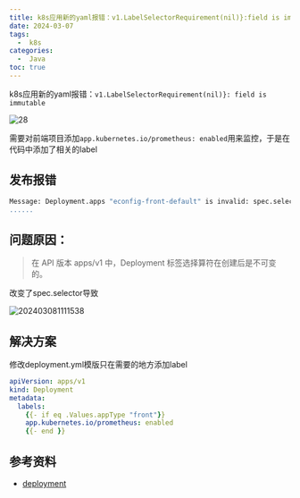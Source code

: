 ```yaml
---
title: k8s应用新的yaml报错：v1.LabelSelectorRequirement(nil)}:field is immutable
date: 2024-03-07
tags:
  -  k8s
categories:
  -  Java
toc: true
---
```


k8s应用新的yaml报错：`v1.LabelSelectorRequirement(nil)}: field is immutable`

![28](https://test-fsservice.oss-cn-shanghai.aliyuncs.com/fs/test/28.jpg)

<!-- more -->

需要对前端项目添加`app.kubernetes.io/prometheus: enabled`用来监控，于是在代码中添加了相关的label

## 发布报错

```bash
Message: Deployment.apps "econfig-front-default" is invalid: spec.selector: Invalid value: v1.LabelSelector{MatchLabels:map[string]string{"app":"econfig-front", "app.kubernetes.io/instance":"econfig-front", "app.kubernetes.io/managed-by":"Helm", "app
......
```

## 问题原因：

> 在 API 版本 apps/v1 中，Deployment 标签选择算符在创建后是不可变的。

改变了spec.selector导致

![202403081111538](https://test-fsservice.oss-cn-shanghai.aliyuncs.com/fs/test/2024/202403081111538.png)

## 解决方案

修改deployment.yml模版只在需要的地方添加label

```yaml
apiVersion: apps/v1
kind: Deployment
metadata:
  labels:
    {{- if eq .Values.appType "front"}}
    app.kubernetes.io/prometheus: enabled
    {{- end }}
```


## 参考资料

- [deployment](https://kubernetes.io/zh-cn/docs/concepts/workloads/controllers/deployment/#label-selector-updates)